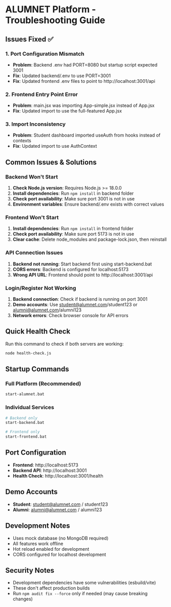 # ALUMNET Platform - Troubleshooting Guide

## Issues Fixed ✅

### 1. Port Configuration Mismatch
- **Problem**: Backend .env had PORT=8080 but startup script expected 3001
- **Fix**: Updated backend/.env to use PORT=3001
- **Fix**: Updated frontend .env files to point to http://localhost:3001/api

### 2. Frontend Entry Point Error
- **Problem**: main.jsx was importing App-simple.jsx instead of App.jsx
- **Fix**: Updated import to use the full-featured App.jsx

### 3. Import Inconsistency
- **Problem**: Student dashboard imported useAuth from hooks instead of contexts
- **Fix**: Updated import to use AuthContext

## Common Issues & Solutions

### Backend Won't Start
1. **Check Node.js version**: Requires Node.js >= 18.0.0
2. **Install dependencies**: Run `npm install` in backend folder
3. **Check port availability**: Make sure port 3001 is not in use
4. **Environment variables**: Ensure backend/.env exists with correct values

### Frontend Won't Start
1. **Install dependencies**: Run `npm install` in frontend folder
2. **Check port availability**: Make sure port 5173 is not in use
3. **Clear cache**: Delete node_modules and package-lock.json, then reinstall

### API Connection Issues
1. **Backend not running**: Start backend first using start-backend.bat
2. **CORS errors**: Backend is configured for localhost:5173
3. **Wrong API URL**: Frontend should point to http://localhost:3001/api

### Login/Register Not Working
1. **Backend connection**: Check if backend is running on port 3001
2. **Demo accounts**: Use student@alumnet.com/student123 or alumni@alumnet.com/alumni123
3. **Network errors**: Check browser console for API errors

## Quick Health Check

Run this command to check if both servers are working:
```bash
node health-check.js
```

## Startup Commands

### Full Platform (Recommended)
```bash
start-alumnet.bat
```

### Individual Services
```bash
# Backend only
start-backend.bat

# Frontend only
start-frontend.bat
```

## Port Configuration

- **Frontend**: http://localhost:5173
- **Backend API**: http://localhost:3001
- **Health Check**: http://localhost:3001/health

## Demo Accounts

- **Student**: student@alumnet.com / student123
- **Alumni**: alumni@alumnet.com / alumni123

## Development Notes

- Uses mock database (no MongoDB required)
- All features work offline
- Hot reload enabled for development
- CORS configured for localhost development

## Security Notes

- Development dependencies have some vulnerabilities (esbuild/vite)
- These don't affect production builds
- Run `npm audit fix --force` only if needed (may cause breaking changes)